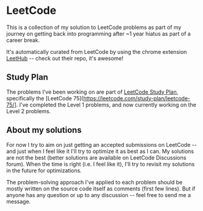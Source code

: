 # LeetCode
This is a collection of my solution to LeetCode problems as part of my journey on getting back into programming after ~1 year hiatus as part of a career break. 

It's automatically curated from LeetCode by using the chrome extension [LeetHub](https://github.com/QasimWani/LeetHub) -- check out their repo, it's awesome!

## Study Plan
The problems I've been working on are part of [LeetCode Study Plan](https://leetcode.com/study-plan/), specifically the [LeetCode 75](https://leetcode.com/study-plan/leetcode-75/]. I've completed the Level 1 problems, and now currently working on the Level 2 problems.

## About my solutions
For now I try to aim on just getting an accepted submissions on LeetCode -- and just when I feel like it I'll try to optimize it as best as I can. My solutions are not the best (better solutions are available on LeetCode Discussions forum). When the time is right (i.e. I feel like it), I'll try to revisit my solutions in the future for optimizations.

The problem-solving approach I've applied to each problem should be mostly written on the source code itself as comments (first few lines). But if anyone has any question or up to any discussion -- feel free to send me a message.
